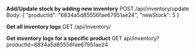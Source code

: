 **Add/Update stock by adding new inventory**
POST /api/inventory/update
Body:
{
    "productId": "6834a5d85556fae67951ae24",
    "newStock": 5
}

**Get all inventory logs**
GET /api/inventory/

**Get inventory logs for a specific product**
GET api/inventory?productId=6834a5d85556fae67951ae24